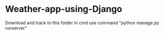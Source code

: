 # Weather-app-using-Django

Download and track to this folder in cmd 
use command "python manage.py runserver" 
